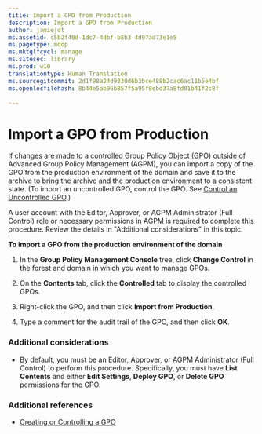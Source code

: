 ```yaml
---
title: Import a GPO from Production
description: Import a GPO from Production
author: jamiejdt
ms.assetid: c5b2f40d-1dc7-4dbf-b8b3-4d97ad73e1e5
ms.pagetype: mdop
ms.mktglfcycl: manage
ms.sitesec: library
ms.prod: w10
translationtype: Human Translation
ms.sourcegitcommit: 2d1f98a24d9330d6b3bce488b2cac6ac11b5e4bf
ms.openlocfilehash: 8b44e5ab96b857f5a95f8ebd37a8fd01b41f2c8f

---
```



# Import a GPO from Production


If changes are made to a controlled Group Policy Object (GPO) outside of Advanced Group Policy Management (AGPM), you can import a copy of the GPO from the production environment of the domain and save it to the archive to bring the archive and the production environment to a consistent state. (To import an uncontrolled GPO, control the GPO. See [Control an Uncontrolled GPO](control-an-uncontrolled-gpo-agpm40.md).)

A user account with the Editor, Approver, or AGPM Administrator (Full Control) role or necessary permissions in AGPM is required to complete this procedure. Review the details in "Additional considerations" in this topic.

**To import a GPO from the production environment of the domain**

1.  In the **Group Policy Management Console** tree, click **Change Control** in the forest and domain in which you want to manage GPOs.

2.  On the **Contents** tab, click the **Controlled** tab to display the controlled GPOs.

3.  Right-click the GPO, and then click **Import from Production**.

4.  Type a comment for the audit trail of the GPO, and then click **OK**.

### Additional considerations

-   By default, you must be an Editor, Approver, or AGPM Administrator (Full Control) to perform this procedure. Specifically, you must have **List Contents** and either **Edit Settings**, **Deploy GPO**, or **Delete GPO** permissions for the GPO.

### Additional references

-   [Creating or Controlling a GPO](creating-or-controlling-a-gpo-agpm40-app.md)

 

 








<!--HONumber=Jun16_HO4-->


